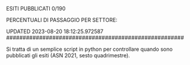ESITI PUBBLICATI 0/190 

PERCENTUALI DI PASSAGGIO PER SETTORE:

UPDATED 2023-08-20 18:12:25.972587
###################################################### 

Si tratta di un semplice script in python per controllare quando sono pubblicati gli esiti (ASN 2021, sesto quadrimestre).


